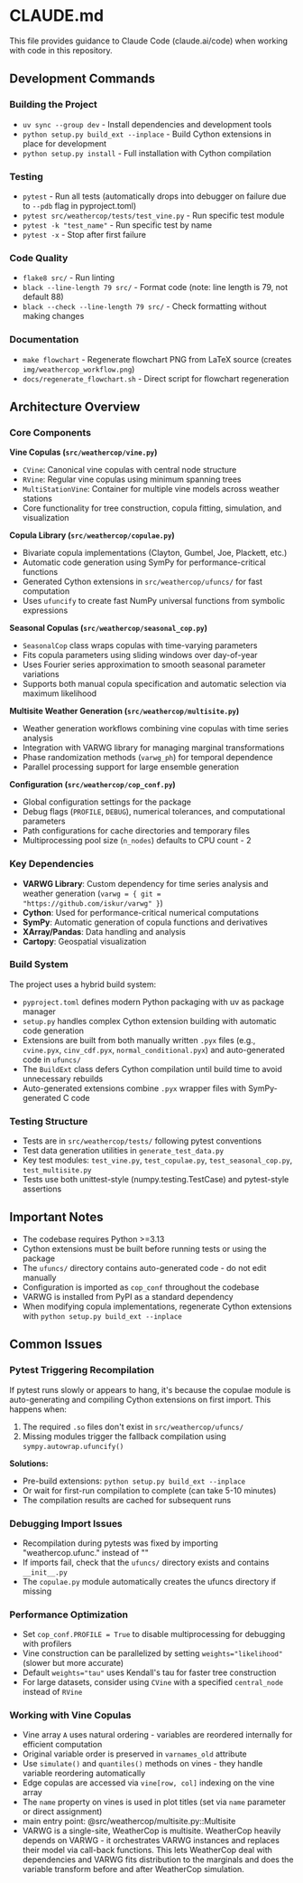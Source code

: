 # CLAUDE.md

This file provides guidance to Claude Code (claude.ai/code) when working with code in this repository.

## Development Commands

### Building the Project
- `uv sync --group dev` - Install dependencies and development tools
- `python setup.py build_ext --inplace` - Build Cython extensions in place for development
- `python setup.py install` - Full installation with Cython compilation

### Testing
- `pytest` - Run all tests (automatically drops into debugger on failure due to `--pdb` flag in pyproject.toml)
- `pytest src/weathercop/tests/test_vine.py` - Run specific test module
- `pytest -k "test_name"` - Run specific test by name
- `pytest -x` - Stop after first failure

### Code Quality
- `flake8 src/` - Run linting
- `black --line-length 79 src/` - Format code (note: line length is 79, not default 88)
- `black --check --line-length 79 src/` - Check formatting without making changes

### Documentation
- `make flowchart` - Regenerate flowchart PNG from LaTeX source (creates `img/weathercop_workflow.png`)
- `docs/regenerate_flowchart.sh` - Direct script for flowchart regeneration

## Architecture Overview

### Core Components

**Vine Copulas (`src/weathercop/vine.py`)**
- `CVine`: Canonical vine copulas with central node structure
- `RVine`: Regular vine copulas using minimum spanning trees
- `MultiStationVine`: Container for multiple vine models across weather stations
- Core functionality for tree construction, copula fitting, simulation, and visualization

**Copula Library (`src/weathercop/copulae.py`)**
- Bivariate copula implementations (Clayton, Gumbel, Joe, Plackett, etc.)
- Automatic code generation using SymPy for performance-critical functions
- Generated Cython extensions in `src/weathercop/ufuncs/` for fast computation
- Uses `ufuncify` to create fast NumPy universal functions from symbolic expressions

**Seasonal Copulas (`src/weathercop/seasonal_cop.py`)**
- `SeasonalCop` class wraps copulas with time-varying parameters
- Fits copula parameters using sliding windows over day-of-year
- Uses Fourier series approximation to smooth seasonal parameter variations
- Supports both manual copula specification and automatic selection via maximum likelihood

**Multisite Weather Generation (`src/weathercop/multisite.py`)**
- Weather generation workflows combining vine copulas with time series analysis
- Integration with VARWG library for managing marginal transformations
- Phase randomization methods (`varwg_ph`) for temporal dependence
- Parallel processing support for large ensemble generation

**Configuration (`src/weathercop/cop_conf.py`)**
- Global configuration settings for the package
- Debug flags (`PROFILE`, `DEBUG`), numerical tolerances, and computational parameters
- Path configurations for cache directories and temporary files
- Multiprocessing pool size (`n_nodes`) defaults to CPU count - 2

### Key Dependencies
- **VARWG Library**: Custom dependency for time series analysis and weather generation (`varwg = { git = "https://github.com/iskur/varwg" }`)
- **Cython**: Used for performance-critical numerical computations
- **SymPy**: Automatic generation of copula functions and derivatives
- **XArray/Pandas**: Data handling and analysis
- **Cartopy**: Geospatial visualization

### Build System
The project uses a hybrid build system:
- `pyproject.toml` defines modern Python packaging with uv as package manager
- `setup.py` handles complex Cython extension building with automatic code generation
- Extensions are built from both manually written `.pyx` files (e.g., `cvine.pyx`, `cinv_cdf.pyx`, `normal_conditional.pyx`) and auto-generated code in `ufuncs/`
- The `BuildExt` class defers Cython compilation until build time to avoid unnecessary rebuilds
- Auto-generated extensions combine `.pyx` wrapper files with SymPy-generated C code

### Testing Structure
- Tests are in `src/weathercop/tests/` following pytest conventions
- Test data generation utilities in `generate_test_data.py`
- Key test modules: `test_vine.py`, `test_copulae.py`, `test_seasonal_cop.py`, `test_multisite.py`
- Tests use both unittest-style (numpy.testing.TestCase) and pytest-style assertions

## Important Notes
- The codebase requires Python >=3.13
- Cython extensions must be built before running tests or using the package
- The `ufuncs/` directory contains auto-generated code - do not edit manually
- Configuration is imported as `cop_conf` throughout the codebase
- VARWG is installed from PyPI as a standard dependency
- When modifying copula implementations, regenerate Cython extensions with `python setup.py build_ext --inplace`

## Common Issues

### Pytest Triggering Recompilation
If pytest runs slowly or appears to hang, it's because the copulae module is auto-generating and compiling Cython extensions on first import. This happens when:
1. The required `.so` files don't exist in `src/weathercop/ufuncs/`
2. Missing modules trigger the fallback compilation using `sympy.autowrap.ufuncify()`

**Solutions:**
- Pre-build extensions: `python setup.py build_ext --inplace`
- Or wait for first-run compilation to complete (can take 5-10 minutes)
- The compilation results are cached for subsequent runs

### Debugging Import Issues
- Recompilation during pytests was fixed by importing "weathercop.ufunc.<name>" instead of "<name>"
- If imports fail, check that the `ufuncs/` directory exists and contains `__init__.py`
- The `copulae.py` module automatically creates the ufuncs directory if missing

### Performance Optimization
- Set `cop_conf.PROFILE = True` to disable multiprocessing for debugging with profilers
- Vine construction can be parallelized by setting `weights="likelihood"` (slower but more accurate)
- Default `weights="tau"` uses Kendall's tau for faster tree construction
- For large datasets, consider using `CVine` with a specified `central_node` instead of `RVine`

### Working with Vine Copulas
- Vine array `A` uses natural ordering - variables are reordered internally for efficient computation
- Original variable order is preserved in `varnames_old` attribute
- Use `simulate()` and `quantiles()` methods on vines - they handle variable reordering automatically
- Edge copulas are accessed via `vine[row, col]` indexing on the vine array
- The `name` property on vines is used in plot titles (set via `name` parameter or direct assignment)
- main entry point: @src/weathercop/multisite.py::Multisite
- VARWG is a single-site, WeatherCop is multisite. WeatherCop heavily depends on VARWG - it orchestrates VARWG instances and replaces their model via call-back functions. This lets WeatherCop deal with dependencies and VARWG fits distribution to the marginals and does the variable transform before and after WeatherCop simulation.